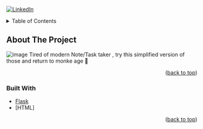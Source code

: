 <div id="top"></div>

[![LinkedIn][linkedin-shield]][linkedin-url]



<!-- TABLE OF CONTENTS -->
<details>
  <summary>Table of Contents</summary>
  <ol>
    <li>
      <a href="#about-the-project">About The Project</a>
      <ul>
        <li><a href="#built-with">Built With</a></li>
      </ul>
    </li>
</details>

<!-- ABOUT THE PROJECT -->
## About The Project

![image](https://user-images.githubusercontent.com/79402080/154499392-81d3bb24-f5ae-48a6-8fc3-0dbd72b3ad43.png)
Tired of modern Note/Task taker , try this simplified version of those and return to monke age 🗿

<p align="right">(<a href="#top">back to top</a>)</p>


### Built With

* [Flask](https://flask.palletsprojects.com/en/2.0.x/)
* [HTML]

<p align="right">(<a href="#top">back to top</a>)</p>


[linkedin-shield]: https://img.shields.io/badge/-LinkedIn-black.svg?style=for-the-badge&logo=linkedin&colorB=555
[linkedin-url]: https://www.linkedin.com/in/adarsh-singh-7bb96a1b7/
